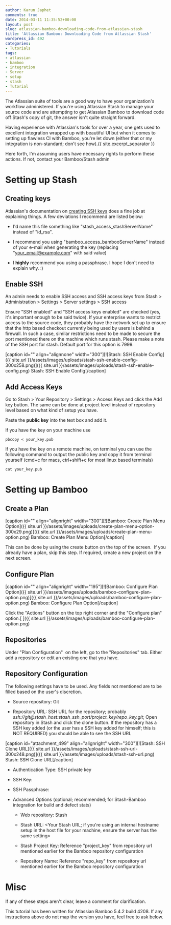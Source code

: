 ```yaml
---
author: Karun Japhet
comments: true
date: 2014-03-11 11:35:52+00:00
layout: post
slug: atlassian-bamboo-downloading-code-from-atlassian-stash
title: 'Atlassian Bamboo: Downloading Code from Atlassian Stash'
wordpress_id: 492
categories:
- Tutorials
tags:
- atlassian
- bamboo
- integration
- Server
- setup
- stash
- Tutorial
---
```


The Atlassian suite of tools are a good way to have your organization's workflow administered. If you're using Atlassian Stash to manage your source code and are attempting to get Atlassian Bamboo to download code off Stash's copy of git, the answer isn't quite straight forward.

Having experience with Atlassian's tools for over a year, one gets used to excellent integration wrapped up with beautiful UI but when it comes to setting up flawless CI with Bamboo, you're let down (either that or my integration is non-standard; don't see how).{{ site.excerpt_separator }}

Here forth, I'm assuming users have necessary rights to perform these actions. If not, contact your Bamboo/Stash admin


# Setting up Stash




## Creating keys


Atlassian's documentation on [creating SSH keys](https://confluence.atlassian.com/display/STASH/Creating+SSH+keys) does a fine job at explaining things. A few deviations I recommend are listed below:



	
  * I'd name this file something like "stash_access_stashServerName" instead of "id_rsa".

	
  * I recommend you using "bamboo_access_bambooServerName" instead of your e-mail when generating the key (replacing "your_email@example.com" with said value)

	
  * I **highly** recommend you using a passphrase. I hope I don't need to explain why. :)




## Enable SSH


An admin needs to enable SSH access and SSH access keys from Stash > Administration > Settings > Server settings > SSH access

Ensure "SSH enabled" and "SSH access keys enabled" are checked (yes, it's important enough to be said twice). If your enterprise wants to restrict access to the source code, they probably have the network set up to ensure that the http based checkout currently being used by users is behind a firewall. In such a case, similar restrictions need to be made to secure the port mentioned there on the machine which runs stash. Please make a note of the SSH port for stash. Default port for this option is 7999.

[caption id="" align="alignnone" width="300"][![Stash: SSH Enable Config]({{ site.url }}/assets/images/uploads/stash-ssh-enable-config-300x258.png)]({{ site.url }}/assets/images/uploads/stash-ssh-enable-config.png) Stash: SSH Enable Config[/caption]


## Add Access Keys


Go to Stash > Your Repository > Settings > Access Keys and click the Add key button. The same can be done at project level instead of repository level based on what kind of setup you have.

Paste the **public key** into the text box and add it.

If you have the key on your machine use

    
    pbcopy < your_key.pub


If you have the key on a remote machine, on terminal you can use the following command to output the public key and copy it from terminal yourself (cmd+c for macs, ctrl+shift+c for most linux based terminals)

    
    cat your_key.pub




# Setting up Bamboo




## **Create a Plan**


[caption id="" align="alignright" width="300"][![Bamboo: Create Plan Menu Option]({{ site.url }}/assets/images/uploads/create-plan-menu-option-300x29.png)]({{ site.url }}/assets/images/uploads/create-plan-menu-option.png) Bamboo: Create Plan Menu Option[/caption]

This can be done by using the create button on the top of the screen.  If you already have a plan, skip this step. If required, create a new project on the next screen.


## **Configure Plan**


[caption id="" align="alignright" width="195"][![Bamboo: Configure Plan Option]({{ site.url }}/assets/images/uploads/bamboo-configure-plan-option.png)]({{ site.url }}/assets/images/uploads/bamboo-configure-plan-option.png) Bamboo: Configure Plan Option[/caption]

Click the "Actions" button on the top right corner and the "Configure plan" option.[
]({{ site.url }}/assets/images/uploads/bamboo-configure-plan-option.png)


## **Repositories**


Under "Plan Configuration"  on the left, go to the "Repositories" tab. Either add a repository or edit an existing one that you have.


## **Repository Configuration**


The following settings have to be used. Any fields not mentioned are to be filled based on the user's discretion.



	
  * Source repository: Git

	
  * Repository URL: SSH URL for the repository; probably _ssh://git@stash_host:stash_ssh_port/project_key/repo_key.git_; Open repository in Stash and click the clone button. If the repository has a SSH key added (or the user has a SSH key added for himself; this is NOT REQUIRED) you should be able to see the SSH URL

[caption id="attachment_499" align="alignright" width="300"][![Stash: SSH Clone URL]({{ site.url }}/assets/images/uploads/stash-ssh-url-300x248.png)]({{ site.url }}/assets/images/uploads/stash-ssh-url.png) Stash: SSH Clone URL[/caption]

	
  * Authentication Type: SSH private key

	
  * SSH Key: <upload file created earlier>

	
  * SSH Passphrase: <enter passphrase entered earlier>

	
  * Advanced Options (optional; recommended; for Stash-Bamboo integration for build and defect stats)

	
    * Web repository: Stash

	
    * Stash URL: <Your Stash URL; if you're using an internal hostname setup in the host file for your machine, ensure the server has the same setting>

	
    * Stash Project Key: Reference "project_key" from repository url mentioned earlier for the Bamboo repository configuration

	
    * Repository Name: Reference "repo_key" from repository url mentioned earlier for the Bamboo repository configuration







# Misc


If any of these steps aren't clear, leave a comment for clarification.

This tutorial has been written for Atlassian Bamboo 5.4.2 build 4208. If any instructions above do not map the version you have, feel free to ask below.
